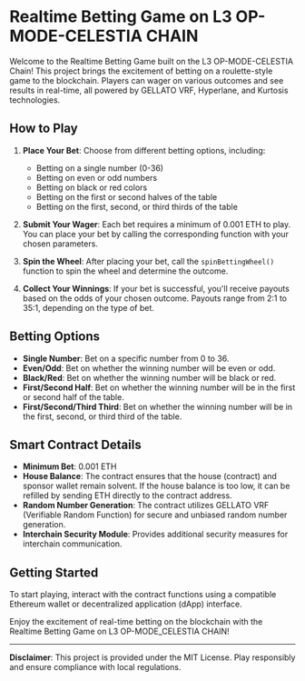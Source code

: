 # Realtime Betting Game on L3 OP-MODE-CELESTIA CHAIN

Welcome to the Realtime Betting Game built on the L3 OP-MODE-CELESTIA Chain! This project brings the excitement of betting on a roulette-style game to the blockchain. Players can wager on various outcomes and see results in real-time, all powered by GELLATO VRF, Hyperlane, and Kurtosis technologies.

## How to Play

1. **Place Your Bet**: Choose from different betting options, including:
   - Betting on a single number (0-36)
   - Betting on even or odd numbers
   - Betting on black or red colors
   - Betting on the first or second halves of the table
   - Betting on the first, second, or third thirds of the table

2. **Submit Your Wager**: Each bet requires a minimum of 0.001 ETH to play. You can place your bet by calling the corresponding function with your chosen parameters.

3. **Spin the Wheel**: After placing your bet, call the `spinBettingWheel()` function to spin the wheel and determine the outcome.

4. **Collect Your Winnings**: If your bet is successful, you'll receive payouts based on the odds of your chosen outcome. Payouts range from 2:1 to 35:1, depending on the type of bet.

## Betting Options

- **Single Number**: Bet on a specific number from 0 to 36.
- **Even/Odd**: Bet on whether the winning number will be even or odd.
- **Black/Red**: Bet on whether the winning number will be black or red.
- **First/Second Half**: Bet on whether the winning number will be in the first or second half of the table.
- **First/Second/Third Third**: Bet on whether the winning number will be in the first, second, or third third of the table.

## Smart Contract Details

- **Minimum Bet**: 0.001 ETH
- **House Balance**: The contract ensures that the house (contract) and sponsor wallet remain solvent. If the house balance is too low, it can be refilled by sending ETH directly to the contract address.
- **Random Number Generation**: The contract utilizes GELLATO VRF (Verifiable Random Function) for secure and unbiased random number generation.
- **Interchain Security Module**: Provides additional security measures for interchain communication.

## Getting Started

To start playing, interact with the contract functions using a compatible Ethereum wallet or decentralized application (dApp) interface.

Enjoy the excitement of real-time betting on the blockchain with the Realtime Betting Game on L3 OP-MODE_CELESTIA CHAIN!

---
**Disclaimer**: This project is provided under the MIT License. Play responsibly and ensure compliance with local regulations.
